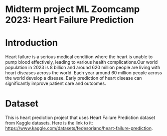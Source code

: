 # Midterm project ML Zoomcamp 2023: Heart Failure Prediction

# Introduction 

Heart failure is a serious medical condition where the heart is unable to pump blood effectively, leading to various health complications.Our world population in 2023 is 8 billion and  around 620 million people are living with heart diseases across the world. Each year around 60 million people across the world develop a disease. Early prediction of heart disease can significantly improve patient care and outcomes.

# Dataset

This is heart prediction project that uses Heart Failure Prediction dataset from Kaggle datasets.  Here is the link to it: https://www.kaggle.com/datasets/fedesoriano/heart-failure-prediction.
